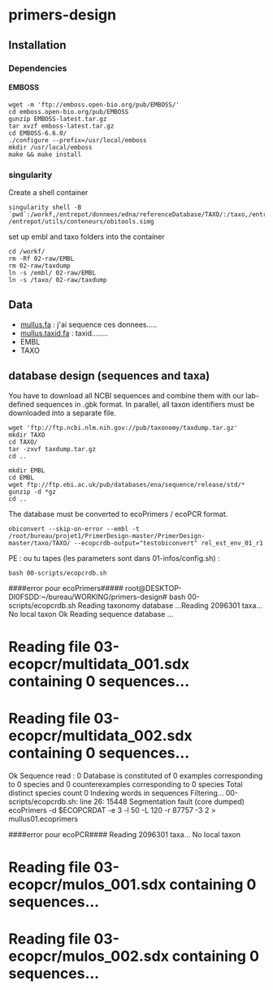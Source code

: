 # primers-design


## Installation

### Dependencies

#### EMBOSS

```
wget -m 'ftp://emboss.open-bio.org/pub/EMBOSS/'
cd emboss.open-bio.org/pub/EMBOSS
gunzip EMBOSS-latest.tar.gz
tar xvzf emboss-latest.tar.gz
cd EMBOSS-6.6.0/
./configure --prefix=/usr/local/emboss
mkdir /usr/local/emboss
make && make install
```

### singularity

Create a shell container
```
singularity shell -B `pwd`:/workf,/entrepot/donnees/edna/referenceDatabase/TAXO/:/taxo,/entrepot/donnees/edna/referenceDatabase/EMBL:/embl /entrepot/utils/conteneurs/obitools.simg
```
set up embl and taxo folders into the container
```
cd /workf/
rm -Rf 02-raw/EMBL
rm 02-raw/taxdump
ln -s /embl/ 02-raw/EMBL
ln -s /taxo/ 02-raw/taxdump

```



## Data

- [mullus.fa](02-raw/mullus.fa) : j'ai sequence ces donnees.....
- [mullus.taxid.fa](02/raw/mullus.taxid.fa) : taxid........
- EMBL
- TAXO

## database design (sequences and taxa)
You have to download all NCBI sequences and combine them with our lab-defined sequences in .gbk format. In parallel, all taxon identifiers must be downloaded into a separate file.
```
wget 'ftp://ftp.ncbi.nlm.nih.gov://pub/taxonomy/taxdump.tar.gz'
mkdir TAXO
cd TAXO/
tar -zxvf taxdump.tar.gz
cd ..
```
```
mkdir EMBL
cd EMBL
wget ftp://ftp.ebi.ac.uk/pub/databases/ena/sequence/release/std/*
gunzip -d *gz
cd ..
```
The database must be converted to ecoPrimers / ecoPCR format.
```
obiconvert --skip-on-error --embl -t /root/bureau/projet1/PrimerDesign-master/PrimerDesign-master/taxo/TAXO/ --ecopcrdb-output="testobiconvert" rel_est_env_01_r1
```
PE : ou tu tapes (les parameters sont dans 01-infos/config.sh) :
```
bash 00-scripts/ecopcrdb.sh
```

####error pour ecoPrimers#####
root@DESKTOP-DI0FSDD:~/bureau/WORKING/primers-design# bash 00-scripts/ecopcrdb.sh
Reading taxonomy database ...Reading 2096301 taxa...
No local taxon
Ok
Reading sequence database ...
# Reading file 03-ecopcr/multidata_001.sdx containing 0 sequences...
# Reading file 03-ecopcr/multidata_002.sdx containing 0 sequences...
Ok
Sequence read : 0
Database is constituted of     0 examples        corresponding to     0 species
                       and     0 counterexamples corresponding to     0 species
Total distinct species count 0
Indexing words in sequences
Filtering...
00-scripts/ecopcrdb.sh: line 26: 15448 Segmentation fault      (core dumped) ecoPrimers -d $ECOPCRDAT -e 3 -l 50 -L 120 -r 87757 -3 2 > mullus01.ecoprimers

####error pour ecoPCR####
Reading 2096301 taxa...
No local taxon
# Reading file 03-ecopcr/mulos_001.sdx containing 0 sequences...
# Reading file 03-ecopcr/mulos_002.sdx containing 0 sequences...
